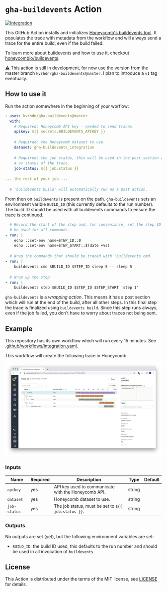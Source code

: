 # `gha-buildevents` Action

[![Integration][ci-integration-badge]][ci-integration-link]

[ci-integration-badge]: https://github.com/kvrhdn/gha-buildevents/workflows/Integration/badge.svg
[ci-integration-link]: https://github.com/kvrhdn/gha-buildevents/actions?query=workflow%3AIntegration

This GitHub Action installs and initializes [Honeycomb's buildevents tool][buildevents]. It populates the trace with metadata from the workflow and will always send a trace for the entire build, even if the build failed.

To learn more about buildevents and how to use it, checkout [honeycombio/buildevents][buildevents].

⚠️ This action is still in development, for now use the version from the master branch `kvrhdn/gha-buildevents@master`. I plan to introduce a `v1` tag eventually.

[buildevents]: https://github.com/honeycombio/buildevents

## How to use it

Run the action somewhere in the beginning of your worflow:

```yaml
- uses: kvrhdn/gha-buildevents@master
  with:
    # Required: Honeycomb API key - needed to send traces.
    apikey: ${{ secrets.BUILDEVENTS_APIKEY }}

    # Required: the Honeycomb dataset to use.
    dataset: gha-buildevents_integration

    # Required: the job status, this will be used in the post section and sent
    # as status of the trace.
    job-status: ${{ job.status }}

... the rest of your job ...

  # 'buildevents build' will automatically run as a post action.
```

From then on `buildevents` is present on the path. `gha-buildevents` sets an environment varible `BUILD_ID` (this currently defaults to the run number). The build ID should be used with all buildevents commands to ensure the trace is continued.

```yaml
  # Record the start of the step and, for conveniance, set the step ID that will
  # be used for all commands.
- run: |
    echo ::set-env name=STEP_ID::0
    echo ::set-env name=STEP_START::$(date +%s)

  # Wrap the commands that should be traced with 'buildevents cmd'
- run: |
    buildevents cmd $BUILD_ID $STEP_ID sleep-5 -- sleep 5

  # Wrap up the step
- run: |
    buildevents step $BUILD_ID $STEP_ID $STEP_START 'step 1'
```

`gha-buildevents` is a _wrapping action_. This means it has a post section which will run at the end of the build, after all other steps. In this final step the trace is finalized using `buildevents build`. Since this step runs always, even if the job failed, you don't have to worry about traces not being sent.

## Example

This repository has its own workflow which will run every 15 minutes. See [.github/workflows/integration.yaml](./.github/workflows/integration.yaml).

This workflow will create the following trace in Honeycomb:

![Trace created in Honeycomb](./example-trace.png)

### Inputs

Name         | Required | Description                                          | Type   | Default
-------------|----------|------------------------------------------------------|--------|--------
`apikey`     | yes      | API key used to communicate with the Honeycomb API.  | string | 
`dataset`    | yes      | Honeycomb dataset to use.                            | string |
`job-status` | yes      | The job status, must be set to `${{ job.status }}`.  | string |

### Outputs

No outputs are set (yet), but the following environment variables are set:

- `BUILD_ID`: the build ID used, this defaults to the run number and should be used in all invocation of `buildevents`

## License

This Action is distributed under the terms of the MIT license, see [LICENSE](./LICENSE) for details.

